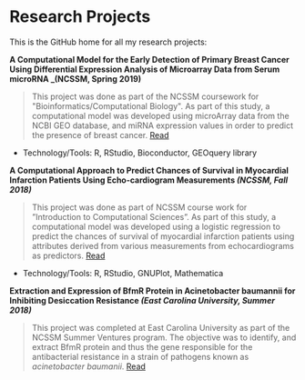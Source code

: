 # Research Projects

This is the GitHub home for all my research projects:

**A Computational Model for the Early Detection of Primary Breast Cancer Using Differential Expression Analysis of Microarray Data from Serum microRNA _(NCSSM, Spring 2019)**
> This project was done as part of the NCSSM coursework for "Bioinformatics/Computational Biology". As part of this study, a computational model was developed using microArray data from the NCBI GEO database, and miRNA expression values in order to predict the presence of breast cancer. [Read](microArray.pdf)
 * Technology/Tools: R, RStudio, Bioconductor, GEOquery library

**A Computational Approach to Predict Chances of Survival in Myocardial Infarction Patients Using Echo-cardiogram Measurements  _(NCSSM, Fall 2018)_**
> This project was done as part of NCSSM course work for ”Introduction to Computational Sciences”. As part of this study, a computational model was developed using a logistic regression to predict the chances of survival of myocardial infarction patients using attributes derived from various measurements from echocardiograms as predictors. [Read](cardio.pdf)
 * Technology/Tools: R, RStudio, GNUPlot, Mathematica 

**Extraction and Expression of BfmR Protein in Acinetobacter baumannii for Inhibiting Desiccation Resistance _(East Carolina University, Summer 2018)_**
> This project was completed at East Carolina University as part of the NCSSM Summer Ventures program. The objective was to identify, and extract BfmR protein and thus the gene responsible for the antibacterial resistance in a strain of pathogens known as _acinetobacter baumanii_. [Read](BfmR.pdf)



 